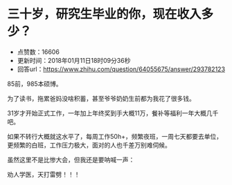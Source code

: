 # 三十岁，研究生毕业的你，现在收入多少？
- 点赞数：16606
- 更新时间：2018年01月11日18时09分36秒
- 回答url：https://www.zhihu.com/question/64055675/answer/293782123
<body>
 <p data-pid="f9z-VdIl">85前，985本硕博。</p>
 <p data-pid="FuQ7Glr1">为了读书，拖累爸妈没啥积蓄，甚至爷爷奶奶生前都为我花了很多钱。</p>
 <p data-pid="kpMvt5nH">31岁才开始正式工作，一年加上年终奖到手大概11万，餐补等福利一年大概几千吧。</p>
 <p data-pid="XcfeEJRG">如果不转行大概就这水平了，每周工作50h+，频繁夜班，一周七天都要去单位，更频繁的白班，工作压力极大，面对的人也千差万别难伺候。</p>
 <p data-pid="maSITNKz">虽然这里不是比惨大会，但我还是要呐喊一声：</p>
 <p data-pid="bVfONUA3">劝人学医，天打雷劈！！！</p>
</body>